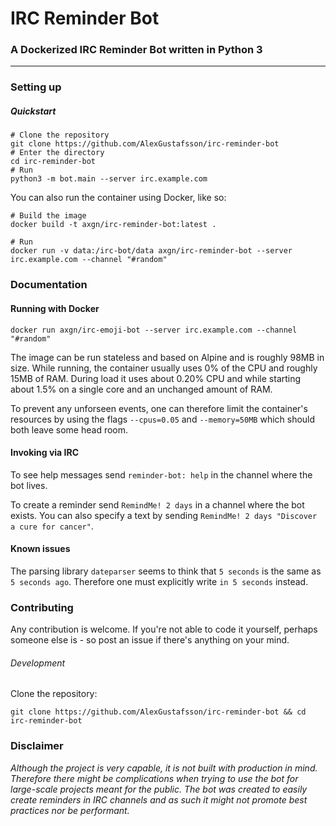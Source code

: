# IRC Reminder Bot
### A Dockerized IRC Reminder Bot written in Python 3
***

### Setting up

##### Quickstart

```shell
# Clone the repository
git clone https://github.com/AlexGustafsson/irc-reminder-bot
# Enter the directory
cd irc-reminder-bot
# Run
python3 -m bot.main --server irc.example.com
```

You can also run the container using Docker, like so:

```shell
# Build the image
docker build -t axgn/irc-reminder-bot:latest .

# Run
docker run -v data:/irc-bot/data axgn/irc-reminder-bot --server irc.example.com --channel "#random"
```

### Documentation

#### Running with Docker

```shell
docker run axgn/irc-emoji-bot --server irc.example.com --channel "#random"
```

The image can be run stateless and based on Alpine and is roughly 98MB in size. While running, the container usually uses 0% of the CPU and roughly 15MB of RAM. During load it uses about 0.20% CPU and while starting about 1.5% on a single core and an unchanged amount of RAM.

To prevent any unforseen events, one can therefore limit the container's resources by using the flags `--cpus=0.05` and `--memory=50MB` which should both leave some head room.

#### Invoking via IRC

To see help messages send `reminder-bot: help` in the channel where the bot lives.

To create a reminder send `RemindMe! 2 days` in a channel where the bot exists. You can also specify a text by sending `RemindMe! 2 days "Discover a cure for cancer"`.

#### Known issues

The parsing library `dateparser` seems to think that `5 seconds` is the same as `5 seconds ago`. Therefore one must explicitly write `in 5 seconds` instead.

### Contributing

Any contribution is welcome. If you're not able to code it yourself, perhaps someone else is - so post an issue if there's anything on your mind.

###### Development

Clone the repository:
```
git clone https://github.com/AlexGustafsson/irc-reminder-bot && cd irc-reminder-bot
```

### Disclaimer

_Although the project is very capable, it is not built with production in mind. Therefore there might be complications when trying to use the bot for large-scale projects meant for the public. The bot was created to easily create reminders in IRC channels and as such it might not promote best practices nor be performant._
